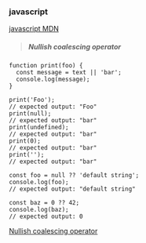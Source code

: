### javascript
[javascript MDN](https://developer.mozilla.org/ko/docs/Web/JavaScript)

>##### Nullish coalescing operator
```
function print(foo) {
  const message = text || 'bar';
  console.log(message);
}

print('Foo');
// expected output: "Foo"
print(null);
// expected output: "bar"
print(undefined);
// expected output: "bar"
print(0);
// expected output: "bar"
print('');
// expected output: "bar"

const foo = null ?? 'default string';
console.log(foo);
// expected output: "default string"

const baz = 0 ?? 42;
console.log(baz);
// expected output: 0
```
[Nullish coalescing operator](https://developer.mozilla.org/en-US/docs/Web/JavaScript/Reference/Operators/Nullish_coalescing_operator)
